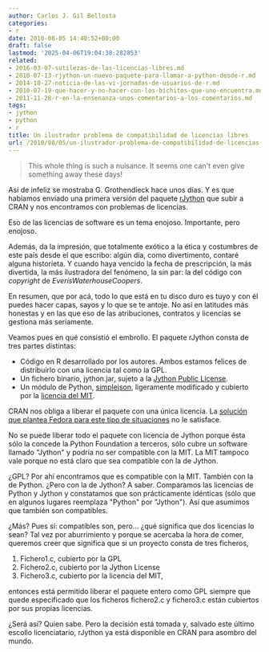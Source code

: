 ```yaml
---
author: Carlos J. Gil Bellosta
categories:
- r
date: 2010-08-05 14:40:52+00:00
draft: false
lastmod: '2025-04-06T19:04:38.282853'
related:
- 2016-03-07-sutilezas-de-las-licencias-libres.md
- 2010-07-13-rjython-un-nuevo-paquete-para-llamar-a-python-desde-r.md
- 2014-10-27-noticia-de-las-vi-jornadas-de-usuarios-de-r.md
- 2010-07-19-que-hacer-y-no-hacer-con-los-bichitos-que-uno-encuentra.md
- 2011-11-28-r-en-la-ensenanza-unos-comentarios-a-los-comentarios.md
tags:
- jython
- python
- r
title: Un ilustrador problema de compatibilidad de licencias libres
url: /2010/08/05/un-ilustrador-problema-de-compatibilidad-de-licencias-libres/
---
```


>This whole thing is such a nuisance. It seems one can't even give something away these days!

Así de infeliz se mostraba G. Grothendieck hace unos días. Y es que habíamos enviado una primera versión del paquete [rJython](http://cran.r-project.org/web/packages/rJython/index.html) que subir a CRAN y nos encontramos con problemas de licencias.

Eso de las licencias de software es un tema enojoso. Importante, pero enojoso.

Además, da la impresión, que totalmente exótico a la ética y costumbres de este país desde el que escribo: algún día, como divertimento, contaré alguna historieta. Y cuando haya vencido la fecha de prescripción, la más divertida, la más ilustradora del fenómeno, la sin par: la del código con _copyright_ de _EverisWaterhouseCoopers_.

En resumen, que por acá, todo lo que está en tu disco duro es tuyo y con él puedes hacer capas, sayos y lo que se te antoje. No así en latitudes más honestas y en las que eso de las atribuciones,  contratos y licencias se gestiona más seriamente.

Veamos pues en qué consistió el embrollo. El paquete rJython consta de tres partes distintas:

* Código en R desarrollado por los autores. Ambos estamos felices de distribuirlo con una licencia tal como la GPL.
* Un fichero binario, jython.jar, sujeto a la [Jython Public License](http://www.jython.org/license.html).
* Un módulo de Python, [simplejson](http://code.google.com/p/simplejson/), ligeramente modificado y cubierto por la [licencia del MIT](http://es.wikipedia.org/wiki/MIT_License).

CRAN nos obliga a liberar el paquete con una única licencia. La [solución que plantea Fedora para este tipo de situaciones](http://fedoraproject.org/wiki/Packaging/LicensingGuidelines#Multiple_Licensing_Scenarios) no le satisface.

No se puede liberar todo el paquete con licencia de Jython porque ésta sólo la concede la Python Foundation a terceros, sólo cubre un software llamado "Jython" y podría no ser compatible con la MIT. La MIT tampoco vale porque no está claro que sea compatible con la de Jython.

¿GPL? Por ahí encontramos que es compatible con la MIT. También con la de Python. ¿Pero con la de Jython? A saber. Comparamos las licencias de Python y Jython y constatamos que son prácticamente idénticas (sólo que en algunos lugares reemplaza "Python" por "Jython"). Así que asumimos que también son compatibles.

¿Más? Pues sí: compatibles son, pero... ¿qué significa que dos licencias lo sean? Tal vez por aburrimiento y porque se acercaba la hora de comer, queremos creer que significa que si un proyecto consta de tres ficheros,

1. Fichero1.c, cubierto por la GPL
2. Fichero2.c, cubierto por la Jython License
3. Fichero3.c, cubierto por la licencia del MIT,

entonces está permitido liberar el paquete entero como GPL siempre que quede especificado que los ficheros fichero2.c y fichero3.c están cubiertos por sus propias licencias.

¿Será así? Quien sabe. Pero la decisión está tomada y, salvado este último escollo licenciatario, rJython ya está disponible en CRAN para asombro del mundo.